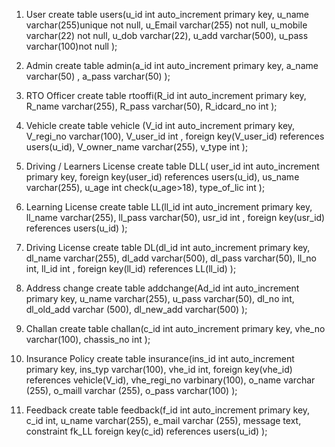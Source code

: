1.	User
create table users(u_id int auto_increment primary key, 
u_name varchar(255)unique not null,
u_Email varchar(255) not null,
u_mobile varchar(22) not null,
u_dob varchar(22), 
u_add varchar(500),
u_pass varchar(100)not null
);

2.	Admin
create table admin(a_id int auto_increment primary key,
 a_name varchar(50) ,
 a_pass varchar(50)
 );

3.	RTO Officer
create table rtooffi(R_id int auto_increment primary key,
R_name varchar(255),
R_pass varchar(50),
R_idcard_no int
);

4.	Vehicle
create table vehicle (V_id int auto_increment primary key,
V_regi_no varchar(100),
V_user_id int ,
foreign key(V_user_id) references users(u_id),
V_owner_name varchar(255),
v_type int
);

5.	Driving / Learners License
create table DLL(
user_id int auto_increment primary key,
foreign key(user_id) references users(u_id),
us_name varchar(255),
u_age int check(u_age>18),
type_of_lic int 
);
6.	Learning License
create table LL(ll_id int auto_increment primary key,
ll_name varchar(255),
ll_pass varchar(50),
usr_id int ,
foreign key(usr_id) references users(u_id)
 );

7.	Driving License
create table DL(dl_id int auto_increment primary key,
dl_name varchar(255),
dl_add varchar(500),
dl_pass varchar(50),
ll_no int,
ll_id int ,
foreign key(ll_id) references LL(ll_id)
 );

8.	Address change
create table addchange(Ad_id int auto_increment primary key,
 u_name varchar(255),
 u_pass varchar(50),
 dl_no int,
 dl_old_add varchar (500),
 dl_new_add varchar(500)
 );

9.	Challan
create table challan(c_id int auto_increment primary key,
vhe_no varchar(100),
chassis_no int
);

10.	Insurance Policy
create table insurance(ins_id int auto_increment primary key,
ins_typ varchar(100),
vhe_id int,
foreign key(vhe_id) references vehicle(V_id),
vhe_regi_no varbinary(100),
o_name varchar (255),
o_maill varchar (255),
o_pass varchar(100)
);

11.	Feedback
create table feedback(f_id int auto_increment primary key,
c_id int,
u_name varchar(255),
e_mail varchar (255),
message text,
constraint fk_LL foreign key(c_id) references users(u_id)
);
